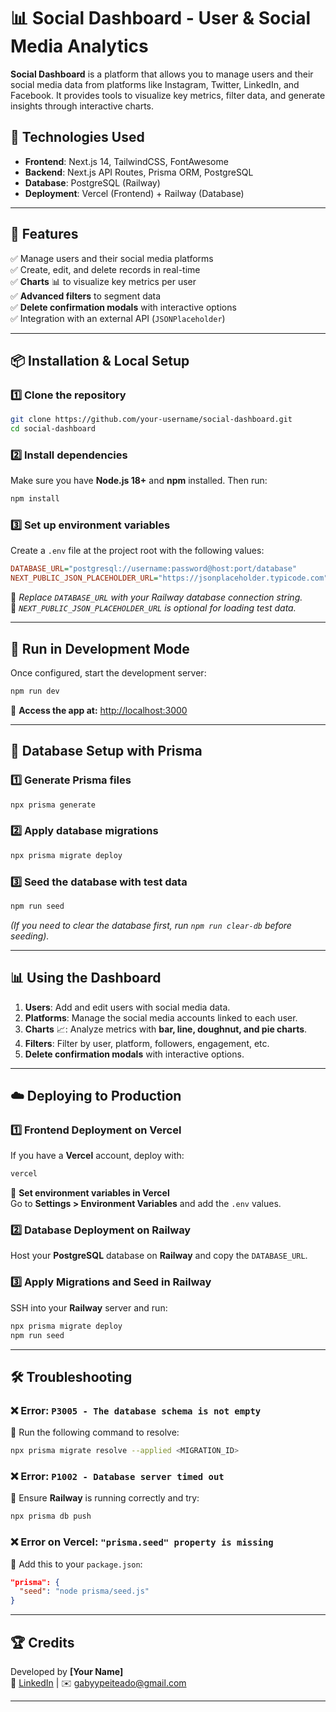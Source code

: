 # 📊 Social Dashboard - User & Social Media Analytics

**Social Dashboard** is a platform that allows you to manage users and their social media data from platforms like Instagram, Twitter, LinkedIn, and Facebook. It provides tools to visualize key metrics, filter data, and generate insights through interactive charts.

## 🚀 Technologies Used
- **Frontend**: Next.js 14, TailwindCSS, FontAwesome
- **Backend**: Next.js API Routes, Prisma ORM, PostgreSQL
- **Database**: PostgreSQL (Railway)
- **Deployment**: Vercel (Frontend) + Railway (Database)

---

## 📌 Features
✅ Manage users and their social media platforms  
✅ Create, edit, and delete records in real-time  
✅ **Charts** 📊 to visualize key metrics per user  
✅ **Advanced filters** to segment data  
✅ **Delete confirmation modals** with interactive options  
✅ Integration with an external API (`JSONPlaceholder`)  

---

## 📦 Installation & Local Setup

### 1️⃣ **Clone the repository**
```sh
git clone https://github.com/your-username/social-dashboard.git
cd social-dashboard
```

### 2️⃣ **Install dependencies**
Make sure you have **Node.js 18+** and **npm** installed. Then run:
```sh
npm install
```

### 3️⃣ **Set up environment variables**
Create a `.env` file at the project root with the following values:

```ini
DATABASE_URL="postgresql://username:password@host:port/database"
NEXT_PUBLIC_JSON_PLACEHOLDER_URL="https://jsonplaceholder.typicode.com"
```
🔹 *Replace `DATABASE_URL` with your Railway database connection string.*  
🔹 *`NEXT_PUBLIC_JSON_PLACEHOLDER_URL` is optional for loading test data.*  

---

## 🚀 Run in Development Mode
Once configured, start the development server:
```sh
npm run dev
```
📌 **Access the app at:** [http://localhost:3000](http://localhost:3000)

---

## 🔧 Database Setup with Prisma

### 1️⃣ **Generate Prisma files**
```sh
npx prisma generate
```

### 2️⃣ **Apply database migrations**
```sh
npx prisma migrate deploy
```

### 3️⃣ **Seed the database with test data**
```sh
npm run seed
```
*(If you need to clear the database first, run `npm run clear-db` before seeding).*

---

## 📊 Using the Dashboard
1. **Users**: Add and edit users with social media data.  
2. **Platforms**: Manage the social media accounts linked to each user.  
3. **Charts** 📈: Analyze metrics with **bar, line, doughnut, and pie charts**.  
4. **Filters**: Filter by user, platform, followers, engagement, etc.  
5. **Delete confirmation modals** with interactive options.

---

## ☁️ Deploying to Production

### 1️⃣ **Frontend Deployment on Vercel**
If you have a **Vercel** account, deploy with:
```sh
vercel
```

📌 **Set environment variables in Vercel**  
Go to **Settings > Environment Variables** and add the `.env` values.

### 2️⃣ **Database Deployment on Railway**
Host your **PostgreSQL** database on **Railway** and copy the `DATABASE_URL`.

### 3️⃣ **Apply Migrations and Seed in Railway**
SSH into your **Railway** server and run:
```sh
npx prisma migrate deploy
npm run seed
```

---

## 🛠 Troubleshooting

### ❌ Error: `P3005 - The database schema is not empty`
🔹 Run the following command to resolve:
```sh
npx prisma migrate resolve --applied <MIGRATION_ID>
```

### ❌ Error: `P1002 - Database server timed out`
🔹 Ensure **Railway** is running correctly and try:
```sh
npx prisma db push
```

### ❌ Error on Vercel: `"prisma.seed" property is missing`
🔹 Add this to your `package.json`:
```json
"prisma": {
  "seed": "node prisma/seed.js"
}
```

---

## 🏆 Credits
Developed by **[Your Name]**  
🔗 [LinkedIn](https://linkedin.com/in/gabrielpeiteado) | ✉️ gabyypeiteado@gmail.com

---


